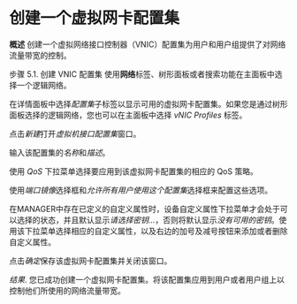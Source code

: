 # 创建一个虚拟网卡配置集

**概述**
创建一个虚拟网络接口控制器（VNIC）配置集为用户和用户组提供了对网络流量带宽的控制。

步骤 5.1. 创建 VNIC 配置集
使用**网络**标签、树形面板或者搜索功能在主面板中选择一个逻辑网络。

在详情面板中选择*配置集*子标签以显示可用的虚拟网卡配置集。如果您是通过树形面板选择的逻辑网络，您也可以在主面板中选择
*vNIC Profiles* 标签。

点击*新建*打开*虚拟机接口配置集*窗口。

输入该配置集的*名称*和*描述*。

使用 *QoS* 下拉菜单选择要应用到该虚拟网卡配置集的相应的 QoS 策略。

使用*端口镜像*选择框和*允许所有用户使用这个配置集*选择框来配置这些选项。

在MANAGER中存在已定义的自定义属性时，设备自定义属性下拉菜单才会处于可以选择的状态，并且默认显示*请选择密钥...*，否则将默认显示*没有可用的密钥*。使用该下拉菜单选择相应的自定义属性，以及右边的加号及减号按钮来添加或者删除自定义属性。

点击*确定*保存该虚拟网卡配置集并关闭该窗口。

*结果*.
您已成功创建一个虚拟网卡配置集。将该配置集应用到用户或者用户组上以控制他们所使用的网络流量带宽。
